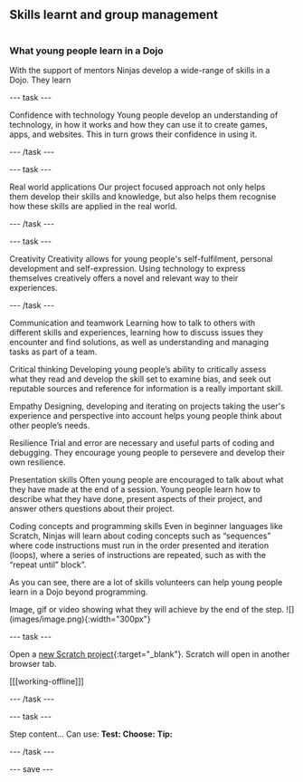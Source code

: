 ## Skills learnt and group management

<div style="display: flex; flex-wrap: wrap">
<div style="flex-basis: 200px; flex-grow: 1; margin-right: 15px;">
  
### What young people learn in a Dojo
  
With the support of mentors Ninjas develop a wide-range of skills in a Dojo. They learn
  
--- task ---
  
Confidence with technology
Young people develop an understanding of technology, in how it works and how they can use it to create games, apps, and websites. This in turn grows their confidence in using it.
  
--- /task ---
  
--- task ---
  
Real world applications
Our project focused approach not only helps them develop their skills and knowledge, but also helps them recognise how these skills are applied in the real world.
  
--- /task ---
  

--- task ---
  
Creativity
Creativity allows for young people's self-fulfilment, personal development and self-expression. Using technology to express themselves creatively offers a novel and relevant way to their experiences.
  
--- /task ---

Communication and teamwork
Learning how to talk to others with different skills and experiences, learning how to discuss issues they encounter and find solutions, as well as understanding and managing tasks as part of a team.

Critical thinking
Developing young people’s ability to critically assess what they read and develop the skill set to examine bias, and seek out reputable sources and reference for information is a really important skill.

Empathy
Designing, developing and iterating on projects taking the user's experience and perspective into account helps young people think about other people’s needs.

Resilience
Trial and error are necessary and useful parts of coding and debugging. They encourage young people to persevere and develop their own resilience.

Presentation skills
Often young people are encouraged to talk about what they have made at the end of a session. Young people learn how to describe what they have done, present aspects of their project, and answer others questions about their project.

Coding concepts and programming skills
Even in beginner languages like Scratch, Ninjas will learn about coding concepts such as “sequences” where code instructions must run in the order presented and iteration (loops), where a series of instructions are repeated, such as with the “repeat until” block”.

As you can see, there are a lot of skills volunteers can help young people learn in a Dojo beyond programming.

</div>
<div>
Image, gif or video showing what they will achieve by the end of the step. ![](images/image.png){:width="300px"}
</div>
</div>

--- task ---

Open a [new Scratch project](http://rpf.io/scratch-new){:target="_blank"}. Scratch will open in another browser tab.

[[[working-offline]]]

--- /task ---

--- task ---

Step content... 
Can use:
**Test:**
**Choose:**
**Tip:**

--- /task ---

--- save ---
